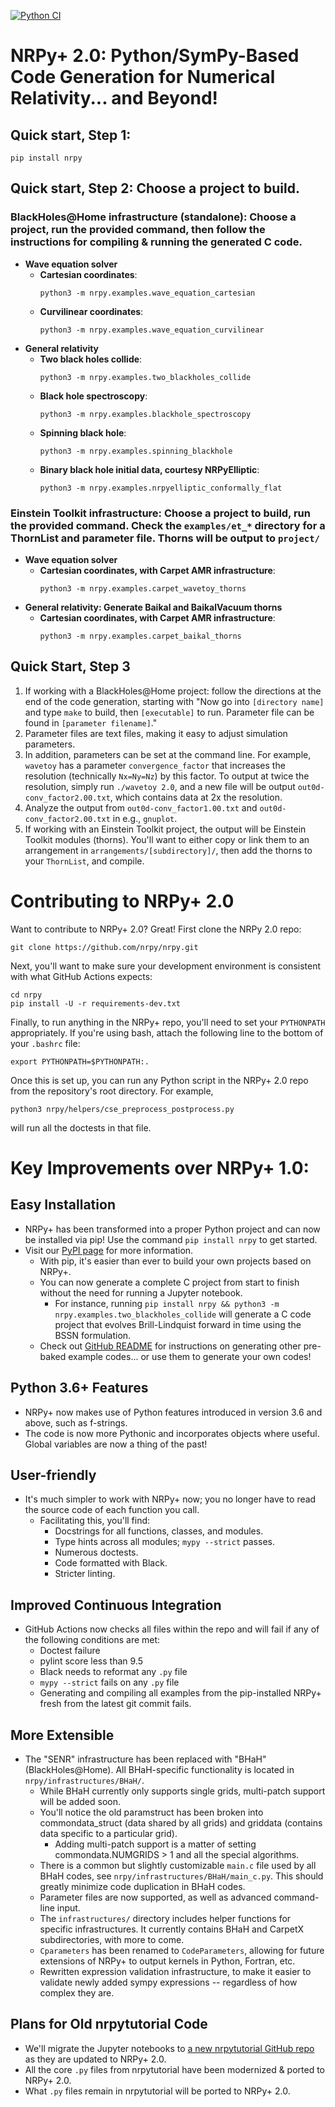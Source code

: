 [![Python CI](https://github.com/nrpy/nrpy/actions/workflows/main.yml/badge.svg)](https://github.com/nrpy/nrpy/actions/workflows/main.yml)

# NRPy+ 2.0: Python/SymPy-Based Code Generation for Numerical Relativity... and Beyond!

## Quick start, Step 1:

```
pip install nrpy
```

## Quick start, Step 2: Choose a project to build.

### BlackHoles@Home infrastructure (standalone): Choose a project, run the provided command, then follow the instructions for compiling & running the generated C code.

* **Wave equation solver**
  - **Cartesian coordinates**:
    ```
    python3 -m nrpy.examples.wave_equation_cartesian
    ```
  - **Curvilinear coordinates**:
    ```
    python3 -m nrpy.examples.wave_equation_curvilinear
    ```
* **General relativity**
  - **Two black holes collide**:
    ```
    python3 -m nrpy.examples.two_blackholes_collide
    ```
  - **Black hole spectroscopy**:
    ```
    python3 -m nrpy.examples.blackhole_spectroscopy
    ```
  - **Spinning black hole**:
    ```
    python3 -m nrpy.examples.spinning_blackhole
    ```
  - **Binary black hole initial data, courtesy NRPyElliptic**:
    ```
    python3 -m nrpy.examples.nrpyelliptic_conformally_flat
    ```

### Einstein Toolkit infrastructure: Choose a project to build, run the provided command. Check the `examples/et_*` directory for a ThornList and parameter file. Thorns will be output to `project/`

* **Wave equation solver**
  - **Cartesian coordinates, with Carpet AMR infrastructure**:
    ```
    python3 -m nrpy.examples.carpet_wavetoy_thorns
    ```
* **General relativity: Generate Baikal and BaikalVacuum thorns**
  - **Cartesian coordinates, with Carpet AMR infrastructure**:
    ```
    python3 -m nrpy.examples.carpet_baikal_thorns
    ```
## Quick Start, Step 3

1. If working with a BlackHoles@Home project: follow the directions at the end of the code generation, starting with "Now go into `[directory name]` and type `make` to build, then `[executable]` to run. Parameter file can be found in `[parameter filename]`."
  1. Parameter files are text files, making it easy to adjust simulation parameters.
  1. In addition, parameters can be set at the command line. For example, `wavetoy` has a parameter `convergence_factor` that increases the resolution (technically `Nx=Ny=Nz`) by this factor. To output at twice the resolution, simply run `./wavetoy 2.0`, and a new file will be output `out0d-conv_factor2.00.txt`, which contains data at 2x the resolution.
  1. Analyze the output from `out0d-conv_factor1.00.txt` and `out0d-conv_factor2.00.txt` in e.g., `gnuplot`.
1. If working with an Einstein Toolkit project, the output will be Einstein Toolkit modules (thorns). You'll want to either copy or link them to an arrangement in `arrangements/[subdirectory]/`, then add the thorns to your `ThornList`, and compile.

# Contributing to NRPy+ 2.0

Want to contribute to NRPy+ 2.0? Great! First clone the NRPy 2.0 repo:
```
git clone https://github.com/nrpy/nrpy.git
```

Next, you'll want to make sure your development environment is consistent with what GitHub Actions expects:
```
cd nrpy
pip install -U -r requirements-dev.txt
```

Finally, to run anything in the NRPy+ repo, you'll need to set your `PYTHONPATH` appropriately. If you're using bash, attach the following line to the bottom of your `.bashrc` file:
```
export PYTHONPATH=$PYTHONPATH:.
```

Once this is set up, you can run any Python script in the NRPy+ 2.0 repo from the repository's root directory. For example,
```
python3 nrpy/helpers/cse_preprocess_postprocess.py
```
will run all the doctests in that file.

# Key Improvements over NRPy+ 1.0:

## Easy Installation
- NRPy+ has been transformed into a proper Python project and can now be installed via pip! Use the command `pip install nrpy` to get started.
- Visit our [PyPI page](https://pypi.org/project/nrpy) for more information.
  - With pip, it's easier than ever to build your own projects based on NRPy+.
  - You can now generate a complete C project from start to finish without the need for running a Jupyter notebook.
    - For instance, running `pip install nrpy && python3 -m nrpy.examples.two_blackholes_collide` will generate a C code project that evolves Brill-Lindquist forward in time using the BSSN formulation.
  - Check out [GitHub README](https://github.com/nrpy/nrpy/blob/main/README.md) for instructions on generating other pre-baked example codes... or use them to generate your own codes!

## Python 3.6+ Features
- NRPy+ now makes use of Python features introduced in version 3.6 and above, such as f-strings.
- The code is now more Pythonic and incorporates objects where useful. Global variables are now a thing of the past!

## User-friendly
- It's much simpler to work with NRPy+ now; you no longer have to read the source code of each function you call.
  - Facilitating this, you'll find:
    - Docstrings for all functions, classes, and modules.
    - Type hints across all modules; `mypy --strict` passes.
    - Numerous doctests.
    - Code formatted with Black.
    - Stricter linting.

## Improved Continuous Integration
- GitHub Actions now checks all files within the repo and will fail if any of the following conditions are met:
  - Doctest failure
  - pylint score less than 9.5
  - Black needs to reformat any `.py` file
  - `mypy --strict` fails on any `.py` file
  - Generating and compiling all examples from the pip-installed NRPy+ fresh from the latest git commit fails.

## More Extensible
- The "SENR" infrastructure has been replaced with "BHaH" (BlackHoles@Home). All BHaH-specific functionality is located in `nrpy/infrastructures/BHaH/`.
  - While BHaH currently only supports single grids, multi-patch support will be added soon.
  - You'll notice the old paramstruct has been broken into commondata_struct (data shared by all grids) and griddata (contains data specific to a particular grid).
    - Adding multi-patch support is a matter of setting commondata.NUMGRIDS > 1 and all the special algorithms.
  - There is a common but slightly customizable `main.c` file used by all BHaH codes, see `nrpy/infrastructures/BHaH/main_c.py`. This should greatly minimize code duplication in BHaH codes.
  - Parameter files are now supported, as well as advanced command-line input.
  - The `infrastructures/` directory includes helper functions for specific infrastructures. It currently contains BHaH and CarpetX subdirectories, with more to come.
  - `Cparameters` has been renamed to `CodeParameters`, allowing for future extensions of NRPy+ to output kernels in Python, Fortran, etc.
  - Rewritten expression validation infrastructure, to make it easier to validate newly added sympy expressions -- regardless of how complex they are.

## Plans for Old nrpytutorial Code
- We'll migrate the Jupyter notebooks to [a new nrpytutorial GitHub repo](https://github.com/nrpy/nrpytutorial) as they are updated to NRPy+ 2.0.
- All the core `.py` files from nrpytutorial have been modernized & ported to NRPy+ 2.0.
- What `.py` files remain in nrpytutorial will be ported to NRPy+ 2.0.
